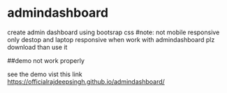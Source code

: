 # admindashboard
create admin dashboard using bootsrap css 
#note: not mobile responsive
only destop and laptop  responsive
when work with admindashboard plz download than use it

##demo not work properly

see the demo vist this link https://officialrajdeepsingh.github.io/admindashboard/
